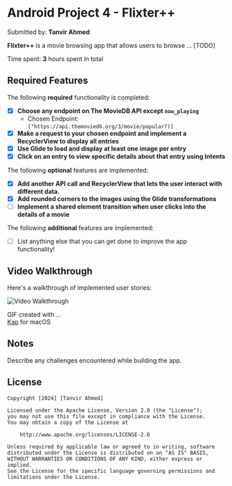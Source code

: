 # Android Project 4 - Flixter++

Submitted by: **Tanvir Ahmed**

**Flixter++** is a movie browsing app that allows users to browse ... [TODO] 

Time spent: **3** hours spent in total

## Required Features

The following **required** functionality is completed:

- [X] **Choose any endpoint on The MovieDB API except `now_playing`**
  - Chosen Endpoint: `["https://api.themoviedb.org/3/movie/popular?)]`
- [X] **Make a request to your chosen endpoint and implement a RecyclerView to display all entries**
- [X] **Use Glide to load and display at least one image per entry**
- [X] **Click on an entry to view specific details about that entry using Intents**

The following **optional** features are implemented:

- [X] **Add another API call and RecyclerView that lets the user interact with different data.** 
- [X] **Add rounded corners to the images using the Glide transformations**
- [ ] **Implement a shared element transition when user clicks into the details of a movie**

The following **additional** features are implemented:

- [ ] List anything else that you can get done to improve the app functionality!

## Video Walkthrough

Here's a walkthrough of implemented user stories:

<img src='https://github.com/user-attachments/assets/410e42cf-49ff-480d-8e8e-7665b2372044' title='Video Walkthrough' width='' alt='Video Walkthrough' />

<!-- Replace this with whatever GIF tool you used! -->
GIF created with ...  
[Kap](https://getkap.co/) for macOS

## Notes

Describe any challenges encountered while building the app.

## License

    Copyright [2024] [Tanvir Ahmed]

    Licensed under the Apache License, Version 2.0 (the "License");
    you may not use this file except in compliance with the License.
    You may obtain a copy of the License at

        http://www.apache.org/licenses/LICENSE-2.0

    Unless required by applicable law or agreed to in writing, software
    distributed under the License is distributed on an "AS IS" BASIS,
    WITHOUT WARRANTIES OR CONDITIONS OF ANY KIND, either express or implied.
    See the License for the specific language governing permissions and
    limitations under the License.
